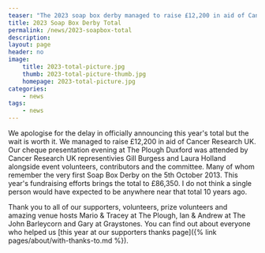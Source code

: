 ```yaml
---
teaser: "The 2023 soap box derby managed to raise £12,200 in aid of Cancer Research UK"
title: 2023 Soap Box Derby Total
permalink: /news/2023-soapbox-total
description: 
layout: page
header: no
image: 
    title: 2023-total-picture.jpg
    thumb: 2023-total-picture-thumb.jpg
    homepage: 2023-total-picture.jpg
categories:
    - news
tags:
    - news
---
```


We apologise for the delay in officially announcing this year's total but the wait is worth it. We managed to raise £12,200 in aid of Cancer Research UK. Our cheque presentation evening at The Plough Duxford was attended by Cancer Research UK representivies Gill Burgess and Laura Holland alongside event volunteers, contributors and the committee. Many of whom remember the very first Soap Box Derby on the 5th October 2013. This year's fundraising efforts brings the total to £86,350. I do not think a single person would have expected to be anywhere near that total 10 years ago.

Thank you to all of our supporters, volunteers, prize volunteers and amazing venue hosts Mario & Tracey at The Plough, Ian & Andrew at The John Barleycorn and Gary at Graystones. You can find out about everyone who helped us [this year at our supporters thanks page]({% link pages/about/with-thanks-to.md %}).
